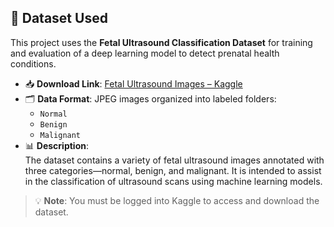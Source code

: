 ## 📂 Dataset Used

This project uses the **Fetal Ultrasound Classification Dataset** for training and evaluation of a deep learning model to detect prenatal health conditions.

- 📥 **Download Link**: [Fetal Ultrasound Images – Kaggle](https://www.kaggle.com/datasets/orvile/ultrasound-fetus-dataset)
- 🗂 **Data Format**: JPEG images organized into labeled folders:
  - `Normal`
  - `Benign`
  - `Malignant`
- 📊 **Description**:  
  The dataset contains a variety of fetal ultrasound images annotated with three categories—normal, benign, and malignant. It is intended to assist in the classification of ultrasound scans using machine learning models.

> 💡 **Note**: You must be logged into Kaggle to access and download the dataset.


